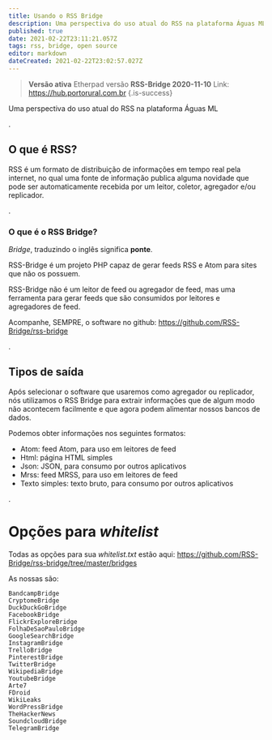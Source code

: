 ```yaml
---
title: Usando o RSS Bridge
description: Uma perspectiva do uso atual do RSS na plataforma Águas ML
published: true
date: 2021-02-22T23:11:21.057Z
tags: rss, bridge, open source
editor: markdown
dateCreated: 2021-02-22T23:02:57.027Z
---
```


> **Versão ativa**
Etherpad versão **RSS-Bridge 2020-11-10**
Link: https://hub.portorural.com.br
{.is-success}

Uma perspectiva do uso atual do RSS na plataforma Águas ML


.
## O que é RSS?

RSS é um formato de distribuição de informações em tempo real pela internet, no qual uma fonte de informação publica alguma novidade que pode ser automaticamente recebida por um leitor, coletor, agregador e/ou replicador.

.
### O que é o RSS Bridge?
*Bridge*, traduzindo o inglês significa **ponte**.

RSS-Bridge é um projeto PHP capaz de gerar feeds RSS e Atom para sites que não os possuem. 

RSS-Bridge não é um leitor de feed ou agregador de feed, mas uma ferramenta para gerar feeds que são consumidos por leitores e agregadores de feed.

Acompanhe, SEMPRE, o software no github: https://github.com/RSS-Bridge/rss-bridge

.

## Tipos de saída
Após selecionar o software que usaremos como agregador ou replicador, nós utilizamos o RSS Bridge para extrair informações que de algum modo não acontecem facilmente e que agora podem alimentar nossos bancos de dados.

Podemos obter informações nos seguintes formatos:

- Atom: feed Atom, para uso em leitores de feed
- Html: página HTML simples
- Json: JSON, para consumo por outros aplicativos
- Mrss: feed MRSS, para uso em leitores de feed
- Texto simples: texto bruto, para consumo por outros aplicativos

.
# Opções para *whitelist*
Todas as opções para sua *whitelist.txt* estão aqui: https://github.com/RSS-Bridge/rss-bridge/tree/master/bridges

As nossas são:

```texto
BandcampBridge
CryptomeBridge
DuckDuckGoBridge
FacebookBridge
FlickrExploreBridge
FolhaDeSaoPauloBridge
GoogleSearchBridge
InstagramBridge
TrelloBridge
PinterestBridge
TwitterBridge
WikipediaBridge
YoutubeBridge
Arte7
FDroid
WikiLeaks
WordPressBridge
TheHackerNews
SoundcloudBridge
TelegramBridge
```